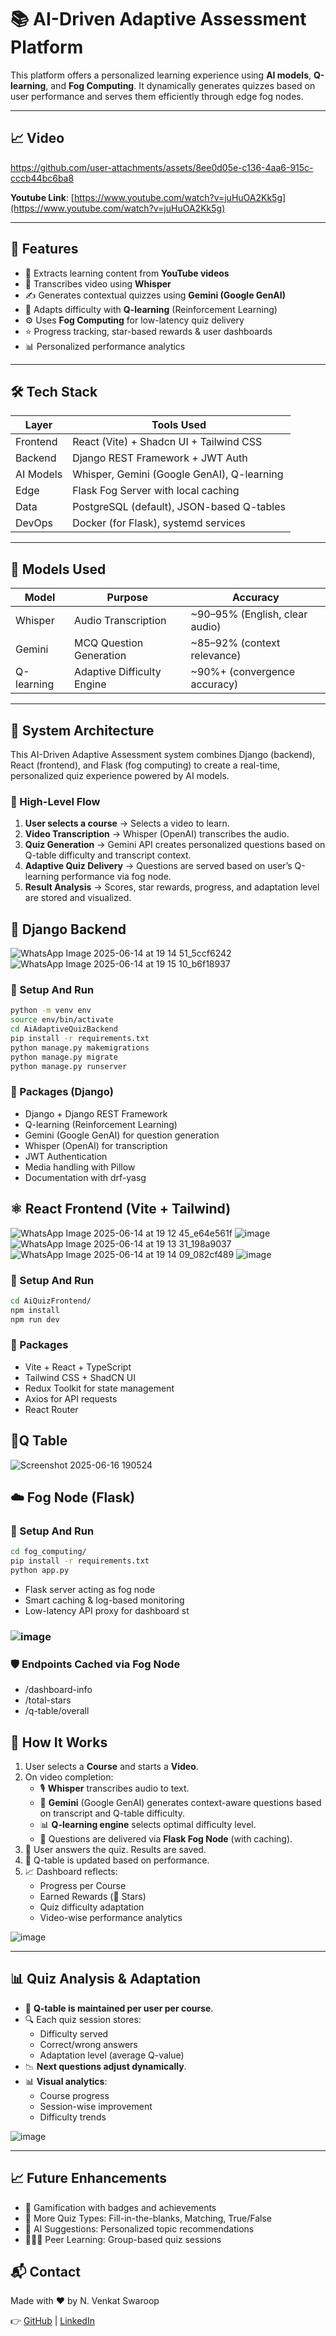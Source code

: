 # 📚 AI-Driven Adaptive Assessment Platform

This platform offers a personalized learning experience using **AI models**, **Q-learning**, and **Fog Computing**. It dynamically generates quizzes based on user performance and serves them efficiently through edge fog nodes.

---

## 📈 Video


https://github.com/user-attachments/assets/8ee0d05e-c136-4aa6-915c-cccb44bc6ba8

**Youtube Link**: [https://www.youtube.com/watch?v=juHuOA2Kk5g](https://www.youtube.com/watch?v=juHuOA2Kk5g)

---

## 🚀 Features

- 🎥 Extracts learning content from **YouTube videos**
- 🧠 Transcribes video using **Whisper**
- ✍️ Generates contextual quizzes using **Gemini (Google GenAI)**
- 🎯 Adapts difficulty with **Q-learning** (Reinforcement Learning)
- ⚙️ Uses **Fog Computing** for low-latency quiz delivery
- ⭐ Progress tracking, star-based rewards & user dashboards
- 📊 Personalized performance analytics

---

## 🛠️ Tech Stack

| Layer     | Tools Used                           |
|-----------|---------------------------------------|
| Frontend  | React (Vite) + Shadcn UI + Tailwind CSS |
| Backend   | Django REST Framework + JWT Auth      |
| AI Models | Whisper, Gemini (Google GenAI), Q-learning |
| Edge      | Flask Fog Server with local caching   |
| Data      | PostgreSQL (default), JSON-based Q-tables |
| DevOps    | Docker (for Flask), systemd services |

---

## 🧠 Models Used

| Model       | Purpose                    | Accuracy |
|-------------|----------------------------|----------|
| Whisper     | Audio Transcription        | ~90–95% (English, clear audio) |
| Gemini      | MCQ Question Generation    | ~85–92% (context relevance) |
| Q-learning  | Adaptive Difficulty Engine | ~90%+ (convergence accuracy) |

---

## 🔄 System Architecture

This AI-Driven Adaptive Assessment system combines Django (backend), React (frontend), and Flask (fog computing) to create a real-time, personalized quiz experience powered by AI models.

### 🎯 High-Level Flow

1. **User selects a course** → Selects a video to learn.
2. **Video Transcription** → Whisper (OpenAI) transcribes the audio.
3. **Quiz Generation** → Gemini API creates personalized questions based on Q-table difficulty and transcript context.
4. **Adaptive Quiz Delivery** → Questions are served based on user’s Q-learning performance via fog node.
5. **Result Analysis** → Scores, star rewards, progress, and adaptation level are stored and visualized.


## 🧰 Django Backend

![WhatsApp Image 2025-06-14 at 19 14 51_5ccf6242](https://github.com/user-attachments/assets/188dfbf6-60ea-4c20-860b-fe5260defcc5)
![WhatsApp Image 2025-06-14 at 19 15 10_b6f18937](https://github.com/user-attachments/assets/4ba233dc-13ed-4e94-876e-812ff7b4951a)

### 🔧 Setup And Run

```bash
python -m venv env
source env/bin/activate
cd AiAdaptiveQuizBackend
pip install -r requirements.txt
python manage.py makemigrations
python manage.py migrate
python manage.py runserver
```

### 🔧 Packages (Django)
- Django + Django REST Framework
- Q-learning (Reinforcement Learning)
- Gemini (Google GenAI) for question generation
- Whisper (OpenAI) for transcription
- JWT Authentication
- Media handling with Pillow
- Documentation with drf-yasg

## ⚛️ React Frontend (Vite + Tailwind)

 ![WhatsApp Image 2025-06-14 at 19 12 45_e64e561f](https://github.com/user-attachments/assets/b5413928-b5b5-4f58-9925-a7c609298cad)
 ![image](https://github.com/user-attachments/assets/9073f6a2-b7b2-4f94-a741-9d1f1d59bc22)
 ![WhatsApp Image 2025-06-14 at 19 13 31_198a9037](https://github.com/user-attachments/assets/5f6e2bfb-e241-4e8f-a550-d79f23dce998)
 ![WhatsApp Image 2025-06-14 at 19 14 09_082cf489](https://github.com/user-attachments/assets/db555b3d-340e-4e7b-90fd-58dc1336fee2)
 ![image](https://github.com/user-attachments/assets/f39c55ff-d445-43c5-9d88-f605b1fb1f58)


### 🔧 Setup And Run
```bash
cd AiQuizFrontend/
npm install
npm run dev
```

### 🔧 Packages
- Vite + React + TypeScript
- Tailwind CSS + ShadCN UI
- Redux Toolkit for state management
- Axios for API requests
- React Router

## 🔁Q Table

![Screenshot 2025-06-16 190524](https://github.com/user-attachments/assets/4ac72814-f0b5-43b0-9294-2b4c8dfc1cfc)


## ☁️ Fog Node (Flask)

### 🔧 Setup And Run
```bash
cd fog_computing/
pip install -r requirements.txt
python app.py
```

- Flask server acting as fog node
- Smart caching & log-based monitoring
- Low-latency API proxy for dashboard st

### ![image](https://github.com/user-attachments/assets/2715620b-a58d-4c54-ac68-638beb495823)


### 🛡️ Endpoints Cached via Fog Node

- /dashboard-info
- /total-stars
- /q-table/overall

## 🧪 How It Works

1. User selects a **Course** and starts a **Video**.
2. On video completion:
   - 🎙️ **Whisper** transcribes audio to text.
   - 🧠 **Gemini** (Google GenAI) generates context-aware questions based on transcript and Q-table difficulty.
   - 📊 **Q-learning engine** selects optimal difficulty level.
   - 🚀 Questions are delivered via **Flask Fog Node** (with caching).
3. 📝 User answers the quiz. Results are saved.
4. 🔁 Q-table is updated based on performance.
5. 📈 Dashboard reflects:
   - Progress per Course
   - Earned Rewards (🌟 Stars)
   - Quiz difficulty adaptation
   - Video-wise performance analytics

 ![image](https://github.com/user-attachments/assets/941b970e-0b19-4ca7-b2fa-c28d1b5c57f1)

---

## 📊 Quiz Analysis & Adaptation

- 🎯 **Q-table is maintained per user per course**.
- 🔍 Each quiz session stores:
  - Difficulty served
  - Correct/wrong answers
  - Adaptation level (average Q-value)
- 📉 **Next questions adjust dynamically**.
- 📊 **Visual analytics**:
  - Course progress
  - Session-wise improvement
  - Difficulty trends

 ![image](https://github.com/user-attachments/assets/f8d0dfb2-ea79-4350-a4e2-ae7eab6e748d)

---

## 📈 Future Enhancements
- 🏅 Gamification with badges and achievements
- 🧩 More Quiz Types: Fill-in-the-blanks, Matching, True/False
- 🤖 AI Suggestions: Personalized topic recommendations
- 🧑‍🤝‍🧑 Peer Learning: Group-based quiz sessions

## 📬 Contact
Made with ❤️ by N. Venkat Swaroop

👉 [GitHub](https://github.com/venkatnvs) | [LinkedIn](https://www.linkedin.com/in/n-venkat-swaroop/)
